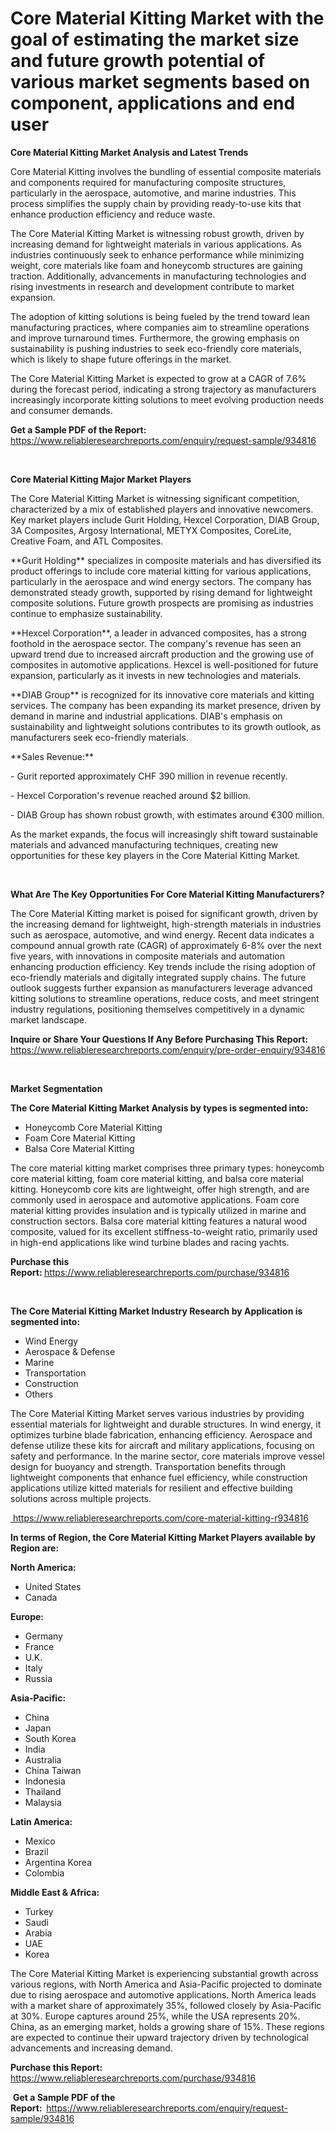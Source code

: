 <p><h1>Core Material Kitting Market with the goal of estimating the market size and future growth potential of various market segments based on component, applications and end user</h1></p><p><strong>Core Material Kitting Market Analysis and Latest Trends</strong></p>
<p><p>Core Material Kitting involves the bundling of essential composite materials and components required for manufacturing composite structures, particularly in the aerospace, automotive, and marine industries. This process simplifies the supply chain by providing ready-to-use kits that enhance production efficiency and reduce waste.</p><p>The Core Material Kitting Market is witnessing robust growth, driven by increasing demand for lightweight materials in various applications. As industries continuously seek to enhance performance while minimizing weight, core materials like foam and honeycomb structures are gaining traction. Additionally, advancements in manufacturing technologies and rising investments in research and development contribute to market expansion.</p><p>The adoption of kitting solutions is being fueled by the trend toward lean manufacturing practices, where companies aim to streamline operations and improve turnaround times. Furthermore, the growing emphasis on sustainability is pushing industries to seek eco-friendly core materials, which is likely to shape future offerings in the market.</p><p>The Core Material Kitting Market is expected to grow at a CAGR of 7.6% during the forecast period, indicating a strong trajectory as manufacturers increasingly incorporate kitting solutions to meet evolving production needs and consumer demands.</p></p>
<p><strong>Get a Sample PDF of the Report:&nbsp;</strong> <a href="https://www.reliableresearchreports.com/enquiry/request-sample/934816?utm_campaign=3099&utm_medium=2&utm_source=Github&utm_content=ia&utm_term=18042025&utm_id=core-material-kitting">https://www.reliableresearchreports.com/enquiry/request-sample/934816</a></p>
<p>&nbsp;</p>
<p><strong>Core Material Kitting Major Market Players</strong></p>
<p><p>The Core Material Kitting Market is witnessing significant competition, characterized by a mix of established players and innovative newcomers. Key market players include Gurit Holding, Hexcel Corporation, DIAB Group, 3A Composites, Argosy International, METYX Composites, CoreLite, Creative Foam, and ATL Composites.</p><p>**Gurit Holding** specializes in composite materials and has diversified its product offerings to include core material kitting for various applications, particularly in the aerospace and wind energy sectors. The company has demonstrated steady growth, supported by rising demand for lightweight composite solutions. Future growth prospects are promising as industries continue to emphasize sustainability.</p><p>**Hexcel Corporation**, a leader in advanced composites, has a strong foothold in the aerospace sector. The company's revenue has seen an upward trend due to increased aircraft production and the growing use of composites in automotive applications. Hexcel is well-positioned for future expansion, particularly as it invests in new technologies and materials.</p><p>**DIAB Group** is recognized for its innovative core materials and kitting services. The company has been expanding its market presence, driven by demand in marine and industrial applications. DIAB's emphasis on sustainability and lightweight solutions contributes to its growth outlook, as manufacturers seek eco-friendly materials.</p><p>**Sales Revenue:** </p><p>- Gurit reported approximately CHF 390 million in revenue recently.</p><p>- Hexcel Corporation's revenue reached around $2 billion.</p><p>- DIAB Group has shown robust growth, with estimates around €300 million.</p><p>As the market expands, the focus will increasingly shift toward sustainable materials and advanced manufacturing techniques, creating new opportunities for these key players in the Core Material Kitting Market.</p></p>
<p>&nbsp;</p>
<p><strong>What Are The Key Opportunities For Core Material Kitting Manufacturers?</strong></p>
<p><p>The Core Material Kitting market is poised for significant growth, driven by the increasing demand for lightweight, high-strength materials in industries such as aerospace, automotive, and wind energy. Recent data indicates a compound annual growth rate (CAGR) of approximately 6-8% over the next five years, with innovations in composite materials and automation enhancing production efficiency. Key trends include the rising adoption of eco-friendly materials and digitally integrated supply chains. The future outlook suggests further expansion as manufacturers leverage advanced kitting solutions to streamline operations, reduce costs, and meet stringent industry regulations, positioning themselves competitively in a dynamic market landscape.</p></p>
<p><strong>Inquire or Share Your Questions If Any Before Purchasing This Report:</strong> <a href="https://www.reliableresearchreports.com/enquiry/pre-order-enquiry/934816?utm_campaign=3099&utm_medium=2&utm_source=Github&utm_content=ia&utm_term=18042025&utm_id=core-material-kitting">https://www.reliableresearchreports.com/enquiry/pre-order-enquiry/934816</a></p>
<p>&nbsp;</p>
<p><strong>Market Segmentation</strong></p>
<p><strong>The Core Material Kitting Market Analysis by types is segmented into:</strong></p>
<p><ul><li>Honeycomb Core Material Kitting</li><li>Foam Core Material Kitting</li><li>Balsa Core Material Kitting</li></ul></p>
<p><p>The core material kitting market comprises three primary types: honeycomb core material kitting, foam core material kitting, and balsa core material kitting. Honeycomb core kits are lightweight, offer high strength, and are commonly used in aerospace and automotive applications. Foam core material kitting provides insulation and is typically utilized in marine and construction sectors. Balsa core material kitting features a natural wood composite, valued for its excellent stiffness-to-weight ratio, primarily used in high-end applications like wind turbine blades and racing yachts.</p></p>
<p><strong>Purchase this Report:&nbsp;</strong><a href="https://www.reliableresearchreports.com/purchase/934816?utm_campaign=3099&utm_medium=2&utm_source=Github&utm_content=ia&utm_term=18042025&utm_id=core-material-kitting">https://www.reliableresearchreports.com/purchase/934816</a></p>
<p>&nbsp;</p>
<p><strong>The Core Material Kitting Market Industry Research by Application is segmented into:</strong></p>
<p><ul><li>Wind Energy</li><li>Aerospace & Defense</li><li>Marine</li><li>Transportation</li><li>Construction</li><li>Others</li></ul></p>
<p><p>The Core Material Kitting Market serves various industries by providing essential materials for lightweight and durable structures. In wind energy, it optimizes turbine blade fabrication, enhancing efficiency. Aerospace and defense utilize these kits for aircraft and military applications, focusing on safety and performance. In the marine sector, core materials improve vessel design for buoyancy and strength. Transportation benefits through lightweight components that enhance fuel efficiency, while construction applications utilize kitted materials for resilient and effective building solutions across multiple projects.</p></p>
<p><a href="https://www.reliableresearchreports.com/core-material-kitting-r934816?utm_campaign=3099&utm_medium=2&utm_source=Github&utm_content=ia&utm_term=18042025&utm_id=core-material-kitting">&nbsp;https://www.reliableresearchreports.com/core-material-kitting-r934816</a></p>
<p><strong>In terms of Region, the Core Material Kitting Market Players available by Region are:</strong></p>
<p>
    <p> <strong> North America: </strong>
        <ul>
            <li>United States</li>
            <li>Canada</li>
        </ul>
        </p> 
    <p> <strong> Europe: </strong>
        <ul>
            <li>Germany</li>
            <li>France</li>
            <li>U.K.</li>
            <li>Italy</li>
            <li>Russia</li>
        </ul>
        </p> 
    <p> <strong> Asia-Pacific: </strong>
        <ul>
            <li>China</li>
            <li>Japan</li>
            <li>South Korea</li>
            <li>India</li>
            <li>Australia</li>
            <li>China Taiwan</li>
            <li>Indonesia</li>
            <li>Thailand</li>
            <li>Malaysia</li>
        </ul>
        </p> 
    <p> <strong> Latin America: </strong>
        <ul>
            <li>Mexico</li>
            <li>Brazil</li>
            <li>Argentina Korea</li>
            <li>Colombia</li>
        </ul>
        </p> 
    <p> <strong> Middle East & Africa: </strong>
        <ul>
            <li>Turkey</li>
            <li>Saudi</li>
            <li>Arabia</li>
            <li>UAE</li>
            <li>Korea</li>
        </ul>
    </p>
    </p>
<p><p>The Core Material Kitting Market is experiencing substantial growth across various regions, with North America and Asia-Pacific projected to dominate due to rising aerospace and automotive applications. North America leads with a market share of approximately 35%, followed closely by Asia-Pacific at 30%. Europe captures around 25%, while the USA represents 20%. China, as an emerging market, holds a growing share of 15%. These regions are expected to continue their upward trajectory driven by technological advancements and increasing demand.</p></p>
<p><strong>Purchase this Report: </strong><a href="https://www.reliableresearchreports.com/purchase/934816?utm_campaign=3099&utm_medium=2&utm_source=Github&utm_content=ia&utm_term=18042025&utm_id=core-material-kitting">https://www.reliableresearchreports.com/purchase/934816</a></p>
<p>&nbsp;<strong>Get a Sample PDF of the Report:&nbsp;&nbsp;</strong><a href="https://www.reliableresearchreports.com/enquiry/request-sample/934816?utm_campaign=3099&utm_medium=2&utm_source=Github&utm_content=ia&utm_term=18042025&utm_id=core-material-kitting">https://www.reliableresearchreports.com/enquiry/request-sample/934816</a></p>
<p><strong></strong></p>
<p><p></p><p></p><p></p></p>